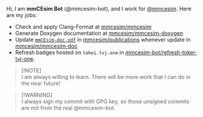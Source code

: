Hi, I am **mmCEsim Bot** (@mmcesim-bot), and I work for [@mmcesim](https://github.com/mmcesim).
Here are my jobs:
- Check and apply Clang-Format at [mmcesim/mmcesim](https://github.com/mmcesim/mmcesim)
- Generate Doxygen documentation at [mmcesim/mmcesim-doxygen](https://github.com/mmcesim/mmcesim-doxygen)
- Update [`mmCEsim-doc.pdf`](https://pub.mmcesim.org/mmCEsim-doc.pdf) in [mmcesim/publications](https://github.com/mmcesim/publications) whenever update in [mmcesim/mmcesim-doc](https://github.com/mmcesim/mmcesim-doc)
- Refresh badges hosted on `tokei.tvj.one` in [mmcesim-bot/refresh-tokei-tvj-one](https://github.com/mmcesim-bot/refresh-tokei-tvj-one).

> [!NOTE]\
> I am always willing to learn.
> There will be more work that I can do in the near future!

> [!WARNING]\
> I always sign my commit with GPG key, so those unsigned commits are not from the real @mmcesim-bot.
